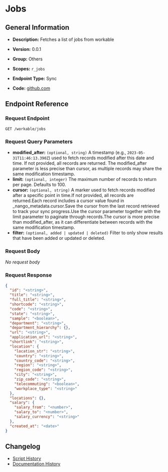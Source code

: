 <!-- BEGIN GENERATED CONTENT -->
# Jobs

## General Information

- **Description:** Fetches a list of jobs from workable

- **Version:** 0.0.1
- **Group:** Others
- **Scopes:** `r_jobs`
- **Endpoint Type:** Sync
- **Code:** [github.com](https://github.com/NangoHQ/integration-templates/tree/main/integrations/workable/syncs/jobs.ts)


## Endpoint Reference

### Request Endpoint

`GET /workable/jobs`

### Request Query Parameters

- **modified_after:** `(optional, string)` A timestamp (e.g., `2023-05-31T11:46:13.390Z`) used to fetch records modified after this date and time. If not provided, all records are returned. The modified_after parameter is less precise than cursor, as multiple records may share the same modification timestamp.
- **limit:** `(optional, integer)` The maximum number of records to return per page. Defaults to 100.
- **cursor:** `(optional, string)` A marker used to fetch records modified after a specific point in time.If not provided, all records are returned.Each record includes a cursor value found in _nango_metadata.cursor.Save the cursor from the last record retrieved to track your sync progress.Use the cursor parameter together with the limit parameter to paginate through records.The cursor is more precise than modified_after, as it can differentiate between records with the same modification timestamp.
- **filter:** `(optional, added | updated | deleted)` Filter to only show results that have been added or updated or deleted.

### Request Body

_No request body_

### Request Response

```json
{
  "id": "<string>",
  "title": "<string>",
  "full_title": "<string>",
  "shortcode": "<string>",
  "code": "<string>",
  "state": "<string>",
  "sample": "<boolean>",
  "department": "<string>",
  "department_hierarchy": {},
  "url": "<string>",
  "application_url": "<string>",
  "shortlink": "<string>",
  "location": {
    "location_str": "<string>",
    "country": "<string>",
    "country_code": "<string>",
    "region": "<string>",
    "region_code": "<string>",
    "city": "<string>",
    "zip_code": "<string>",
    "telecommuting": "<boolean>",
    "workplace_type": "<string>"
  },
  "locations": {},
  "salary": {
    "salary_from": "<number>",
    "salary_to": "<number>",
    "salary_currency": "<string>"
  },
  "created_at": "<date>"
}
```

## Changelog

- [Script History](https://github.com/NangoHQ/integration-templates/commits/main/integrations/workable/syncs/jobs.ts)
- [Documentation History](https://github.com/NangoHQ/integration-templates/commits/main/integrations/workable/syncs/jobs.md)

<!-- END  GENERATED CONTENT -->

